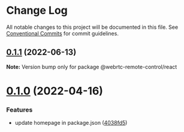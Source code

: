# Change Log

All notable changes to this project will be documented in this file.
See [Conventional Commits](https://conventionalcommits.org) for commit guidelines.

## [0.1.1](https://github.com/topheman/webrtc-remote-control/compare/@webrtc-remote-control/react@0.1.0...@webrtc-remote-control/react@0.1.1) (2022-06-13)

**Note:** Version bump only for package @webrtc-remote-control/react





# [0.1.0](https://github.com/topheman/webrtc-remote-control/compare/@webrtc-remote-control/react@0.0.1...@webrtc-remote-control/react@0.1.0) (2022-04-16)


### Features

* update homepage in package.json ([4038fd5](https://github.com/topheman/webrtc-remote-control/commit/4038fd51ac19f7285808de4ac8ad21eb7a461ab7))
